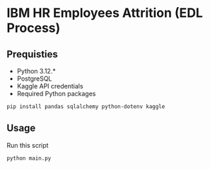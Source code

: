 # IBM HR Employees Attrition (EDL Process)

## Prequisties

- Python 3.12.\*
- PostgreSQL
- Kaggle API credentials
- Required Python packages
```
pip install pandas sqlalchemy python-dotenv kaggle
```

## Usage

Run this script

```
python main.py
```
